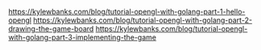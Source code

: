 https://kylewbanks.com/blog/tutorial-opengl-with-golang-part-1-hello-opengl
https://kylewbanks.com/blog/tutorial-opengl-with-golang-part-2-drawing-the-game-board
https://kylewbanks.com/blog/tutorial-opengl-with-golang-part-3-implementing-the-game
